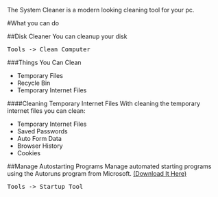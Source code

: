 The System Cleaner is a modern looking cleaning tool for your pc.

#What you can do

##Disk Cleaner
You can cleanup your disk<br>
<pre>
Tools -> Clean Computer
</pre>
###Things You Can Clean
* Temporary Files
* Recycle Bin
* Temporary Internet Files

####Cleaning Temporary Internet Files
With cleaning the temporary internet files you can clean:
* Temporary Internet Files
* Saved Passwords
* Auto Form Data
* Browser History
* Cookies

##Manage Autostarting Programs
Manage automated starting programs using the Autoruns program from Microsoft. [(Download It Here)](https://technet.microsoft.com/nl-nl/sysinternals/bb963902)
<pre>
Tools -> Startup Tool
</pre>
